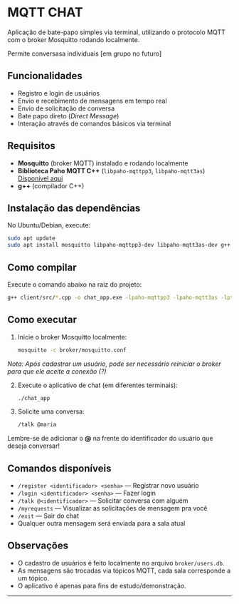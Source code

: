 
# MQTT CHAT

Aplicação de bate-papo simples via terminal, utilizando o protocolo MQTT com o broker Mosquitto rodando localmente. 

Permite conversasa individuais [em grupo no futuro]

## Funcionalidades

- Registro e login de usuários
- Envio e recebimento de mensagens em tempo real
- Envio de solicitação de conversa
- Bate papo direto (*Direct Message*)
- Interação através de comandos básicos via terminal

## Requisitos

- **Mosquitto** (broker MQTT) instalado e rodando localmente
- **Biblioteca Paho MQTT C++** (`libpaho-mqttpp3`, `libpaho-mqtt3as`) [Disponível aqui](https://github.com/eclipse-paho/paho.mqtt.cpp)
- **g++** (compilador C++)

## Instalação das dependências

No Ubuntu/Debian, execute:

```bash
sudo apt update
sudo apt install mosquitto libpaho-mqttpp3-dev libpaho-mqtt3as-dev g++
```

## Como compilar

Execute o comando abaixo na raiz do projeto:

```bash
g++ client/src/*.cpp -o chat_app.exe -lpaho-mqttpp3 -lpaho-mqtt3as -lpthread
```

## Como executar

1. Inicie o broker Mosquitto localmente:
    ```bash
    mosquitto -c broker/mosquitto.conf
    ```

*Nota: Após cadastrar um usuário, pode ser necessário reiniciar o broker para que ele aceite a conexão (?)*

2. Execute o aplicativo de chat (em diferentes terminais):
    ```bash
    ./chat_app
    ```

3. Solicite uma conversa:
    ```bash
    /talk @maria
    ```
Lembre-se de adicionar o **@** na frente do identificador do usuário que deseja conversar!

## Comandos disponíveis

- `/register <identificador> <senha>` — Registrar novo usuário
- `/login <identificador> <senha>` — Fazer login
- `/talk @<identificador>` — Solicitar conversa com alguém
- `/myrequests` — Visualizar as solicitações de mensagem pra você
- `/exit` — Sair do chat
- Qualquer outra mensagem será enviada para a sala atual

## Observações

- O cadastro de usuários é feito localmente no arquivo `broker/users.db`.
- As mensagens são trocadas via tópicos MQTT, cada sala corresponde a um tópico.
- O aplicativo é apenas para fins de estudo/demonstração.

---